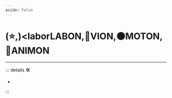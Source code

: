 ```yaml
---
aside: false
---
```

# (⭐,)<laborLABON</labor>,🔻<via>VION</via>,🟠<motor>MOTON</motor>,💜<anima>ANIMON</anima>

---

<!-- =================================================== -->
<!-- =================================================== -->
<!-- =================================================== -->
<!-- =================================================== -->
<!-- =================================================== -->
::: details 🛠

-

:::